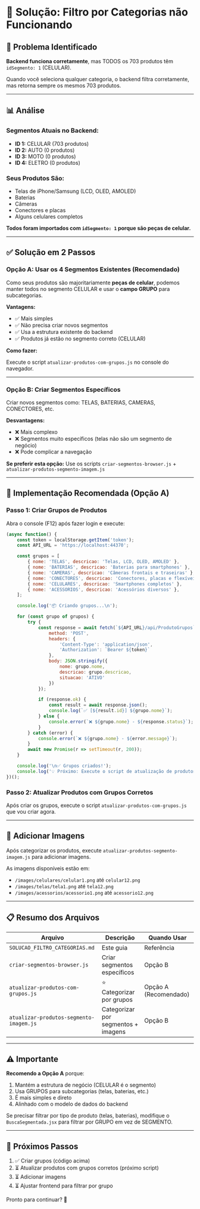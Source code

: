 # 🔧 Solução: Filtro por Categorias não Funcionando

## 🎯 Problema Identificado

**Backend funciona corretamente**, mas TODOS os 703 produtos têm `idSegmento: 1` (CELULAR).

Quando você seleciona qualquer categoria, o backend filtra corretamente, mas retorna sempre os mesmos 703 produtos.

---

## 📊 Análise

### Segmentos Atuais no Backend:
- **ID 1:** CELULAR (703 produtos)
- **ID 2:** AUTO (0 produtos)
- **ID 3:** MOTO (0 produtos)
- **ID 4:** ELETRO (0 produtos)

### Seus Produtos São:
- Telas de iPhone/Samsung (LCD, OLED, AMOLED)
- Baterias
- Câmeras
- Conectores e placas
- Alguns celulares completos

**Todos foram importados com `idSegmento: 1` porque são peças de celular.**

---

## ✅ Solução em 2 Passos

### **Opção A: Usar os 4 Segmentos Existentes (Recomendado)**

Como seus produtos são majoritariamente **peças de celular**, podemos manter todos no segmento CELULAR e usar o **campo GRUPO** para subcategorias.

**Vantagens:**
- ✅ Mais simples
- ✅ Não precisa criar novos segmentos
- ✅ Usa a estrutura existente do backend
- ✅ Produtos já estão no segmento correto (CELULAR)

**Como fazer:**

Execute o script `atualizar-produtos-com-grupos.js` no console do navegador.

---

### **Opção B: Criar Segmentos Específicos**

Criar novos segmentos como: TELAS, BATERIAS, CAMERAS, CONECTORES, etc.

**Desvantagens:**
- ❌ Mais complexo
- ❌ Segmentos muito específicos (telas não são um segmento de negócio)
- ❌ Pode complicar a navegação

**Se preferir esta opção:** Use os scripts `criar-segmentos-browser.js` + `atualizar-produtos-segmento-imagem.js`

---

## 🚀 Implementação Recomendada (Opção A)

### Passo 1: Criar Grupos de Produtos

Abra o console (F12) após fazer login e execute:

```javascript
(async function() {
    const token = localStorage.getItem('token');
    const API_URL = 'https://localhost:44370';

    const grupos = [
        { nome: 'TELAS', descricao: 'Telas, LCD, OLED, AMOLED' },
        { nome: 'BATERIAS', descricao: 'Baterias para smartphones' },
        { nome: 'CAMERAS', descricao: 'Câmeras frontais e traseiras' },
        { nome: 'CONECTORES', descricao: 'Conectores, placas e flexíveis' },
        { nome: 'CELULARES', descricao: 'Smartphones completos' },
        { nome: 'ACESSORIOS', descricao: 'Acessórios diversos' },
    ];

    console.log('📦 Criando grupos...\n');

    for (const grupo of grupos) {
        try {
            const response = await fetch(`${API_URL}/api/ProdutoGrupos`, {
                method: 'POST',
                headers: {
                    'Content-Type': 'application/json',
                    'Authorization': `Bearer ${token}`
                },
                body: JSON.stringify({
                    nome: grupo.nome,
                    descricao: grupo.descricao,
                    situacao: 'ATIVO'
                })
            });

            if (response.ok) {
                const result = await response.json();
                console.log(`✅ [${result.id}] ${grupo.nome}`);
            } else {
                console.error(`❌ ${grupo.nome} - ${response.status}`);
            }
        } catch (error) {
            console.error(`❌ ${grupo.nome} - ${error.message}`);
        }
        await new Promise(r => setTimeout(r, 200));
    }

    console.log('\n✅ Grupos criados!');
    console.log('💡 Próximo: Execute o script de atualização de produtos');
})();
```

### Passo 2: Atualizar Produtos com Grupos Corretos

Após criar os grupos, execute o script `atualizar-produtos-com-grupos.js` que vou criar agora.

---

## 🎨 Adicionar Imagens

Após categorizar os produtos, execute `atualizar-produtos-segmento-imagem.js` para adicionar imagens.

As imagens disponíveis estão em:
- `/images/celulares/celular1.png` até `celular12.png`
- `/images/telas/tela1.png` até `tela12.png`
- `/images/acessorios/acessorio1.png` até `acessorio12.png`

---

## 📋 Resumo dos Arquivos

| Arquivo | Descrição | Quando Usar |
|---------|-----------|-------------|
| `SOLUCAO_FILTRO_CATEGORIAS.md` | Este guia | Referência |
| `criar-segmentos-browser.js` | Criar segmentos específicos | Opção B |
| `atualizar-produtos-com-grupos.js` | ⭐ Categorizar por grupos | Opção A (Recomendado) |
| `atualizar-produtos-segmento-imagem.js` | Categorizar por segmentos + imagens | Opção B |

---

## ⚠️ Importante

**Recomendo a Opção A** porque:
1. Mantém a estrutura de negócio (CELULAR é o segmento)
2. Usa GRUPOS para subcategorias (telas, baterias, etc.)
3. É mais simples e direto
4. Alinhado com o modelo de dados do backend

Se precisar filtrar por tipo de produto (telas, baterias), modifique o `BuscaSegmentada.jsx` para filtrar por GRUPO em vez de SEGMENTO.

---

## 🔄 Próximos Passos

1. ✅ Criar grupos (código acima)
2. ⏳ Atualizar produtos com grupos corretos (próximo script)
3. ⏳ Adicionar imagens
4. ⏳ Ajustar frontend para filtrar por grupo

Pronto para continuar? 🚀
